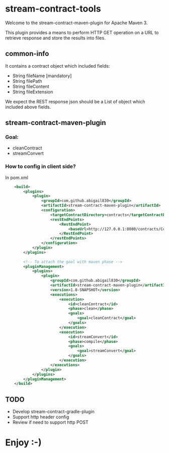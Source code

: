 
# stream-contract-tools

Welcome to the stream-contract-maven-plugin for Apache Maven 3.

This plugin provides a means to perform HTTP GET operation on a URL to retrieve response and store the results into files.

## common-info
It contains a contract object which included fields:

* String fileName [mandatory]
* String filePath
* String fileContent
* String fileExtension

We expect the REST response json should be a List of object which included above fields.

## stream-contract-maven-plugin

### Goal:
* cleanContract
* streamConvert

### How to config in client side?
In pom.xml


```xml
	<build>
		<plugins>
			<plugin>
				<groupId>com.github.abigail830</groupId>
				<artifactId>stream-contract-maven-plugin</artifactId>
				<configuration>
					<targetContractDirectory>contracts</targetContractDirectory>
					<restEndPoints>
						<RestEndPoint>
							<baseUrl>http://127.0.0.1:8080/contracts/ContractProvider</baseUrl>
						</RestEndPoint>
					</restEndPoints>
				</configuration>
			</plugin>
		</plugins>
		
		<!-- To attach the goal with maven phase -->
		<pluginManagement>
			<plugins>
				<plugin>
					<groupId>com.github.abigail830</groupId>
					<artifactId>stream-contract-maven-plugin</artifactId>
					<version>1.0-SNAPSHOT</version>
					<executions>
						<execution>
							<id>cleanContract</id>
							<phase>clean</phase>
							<goals>
								<goal>cleanContract</goal>
							</goals>
						</execution>
						<execution>
							<id>streamConvert</id>
							<phase>compile</phase>
							<goals>
								<goal>streamConvert</goal>
							</goals>
						</execution>
					</executions>
				</plugin>
			</plugins>
		</pluginManagement>
	</build>
```


## TODO
* Develop stream-contract-gradle-plugin
* Support http header config
* Review if need to support http POST


# Enjoy :-)
